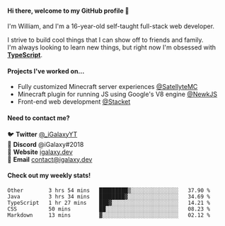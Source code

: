 #### Hi there, welcome to my GitHub profile 👋
I'm William, and I'm a 16-year-old self-taught full-stack web developer.

I strive to build cool things that I can show off to friends and family. \
I'm always looking to learn new things, but right now I'm obsessed with **[TypeScript](https://www.typescriptlang.org/)**.

#### Projects I've worked on...
- Fully customized Minecraft server experiences [@SatellyteMC](https://github.com/SatellyteMC)
- Minecraft plugin for running JS using Google's V8 engine [@NewkJS](https://github.com/newkjs)
- Front-end web development [@Stacket](https://github.com/Stacket)

#### Need to contact me?
🐦 **Twitter** [@\_iGalaxyYT](https://twitter.com/_iGalaxyYT) \
💬 **Discord** @iGalaxy#2018 \
🚀 **Website** [igalaxy.dev](https://igalaxy.dev) \
📧 **Email** [contact@igalaxy.dev](mailto://contact@igalaxy.dev)

#### Check out my weekly stats!
<!--START_SECTION:waka-->
```text
Other        3 hrs 54 mins   █████████▒░░░░░░░░░░░░░░░   37.90 % 
Java         3 hrs 34 mins   ████████▓░░░░░░░░░░░░░░░░   34.69 % 
TypeScript   1 hr 27 mins    ███▓░░░░░░░░░░░░░░░░░░░░░   14.21 % 
CSS          50 mins         ██░░░░░░░░░░░░░░░░░░░░░░░   08.23 % 
Markdown     13 mins         ▓░░░░░░░░░░░░░░░░░░░░░░░░   02.12 % 
```
<!--END_SECTION:waka-->

<!--
**iGalaxyYT/iGalaxyYT** is a ✨ _special_ ✨ repository because its `README.md` (this file) appears on your GitHub profile.

Here are some ideas to get you started:

- 🔭 I’m currently working on ...
- 🌱 I’m currently learning ...
- 👯 I’m looking to collaborate on ...
- 🤔 I’m looking for help with ...
- 💬 Ask me about ...
- 📫 How to reach me: ...
- 😄 Pronouns: ...
- ⚡ Fun fact: ...
-->
